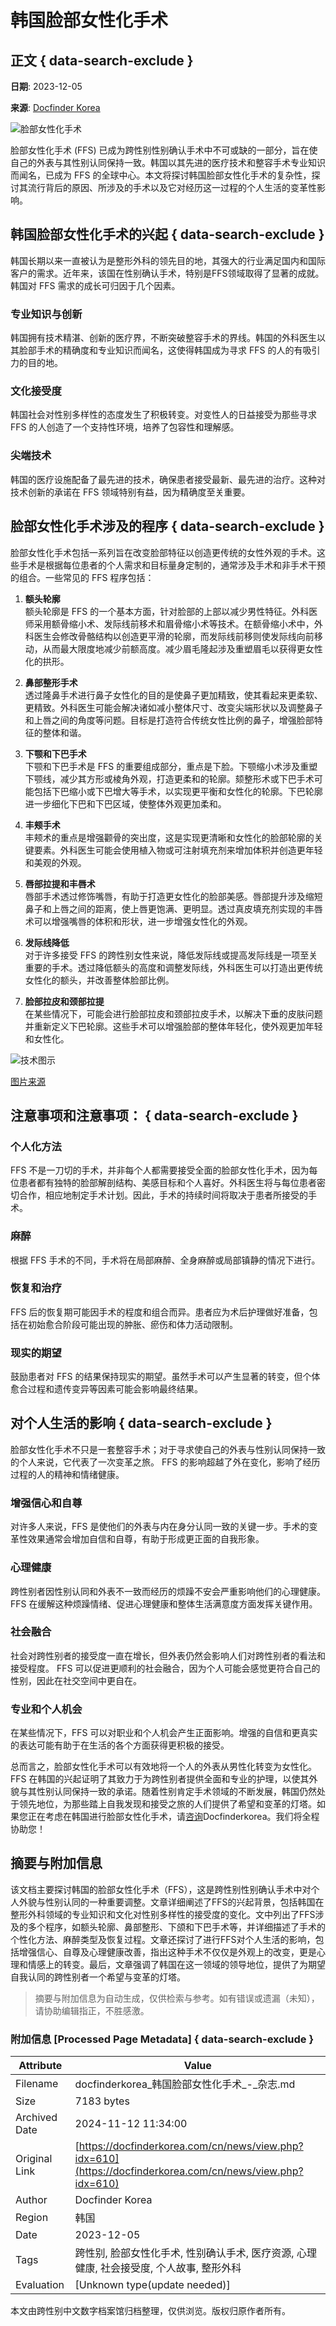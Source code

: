 # 韩国脸部女性化手术

## 正文 { data-search-exclude }


**日期**: 2023-12-05

**来源**: [Docfinder Korea](https://docfinderkorea.com)

![脸部女性化手术](https://docfinderkorea.com/uploads/editor/2023/12/050853_656f0f22cf0ba.jpg)

脸部女性化手术 (FFS) 已成为跨性别性别确认手术中不可或缺的一部分，旨在使自己的外表与其性别认同保持一致。韩国以其先进的医疗技术和整容手术专业知识而闻名，已成为 FFS 的全球中心。本文将探讨韩国脸部女性化手术的复杂性，探讨其流行背后的原因、所涉及的手术以及它对经历这一过程的个人生活的变革性影响。

## 韩国脸部女性化手术的兴起 { data-search-exclude }

韩国长期以来一直被认为是整形外科的领先目的地，其强大的行业满足国内和国际客户的需求。近年来，该国在性别确认手术，特别是FFS领域取得了显著的成就。韩国对 FFS 需求的成长可归因于几个因素。

### 专业知识与创新

韩国拥有技术精湛、创新的医疗界，不断突破整容手术的界线。韩国的外科医生以其脸部手术的精确度和专业知识而闻名，这使得韩国成为寻求 FFS 的人的有吸引力的目的地。

### 文化接受度

韩国社会对性别多样性的态度发生了积极转变。对变性人的日益接受为那些寻求 FFS 的人创造了一个支持性环境，培养了包容性和理解感。

### 尖端技术

韩国的医疗设施配备了最先进的技术，确保患者接受最新、最先进的治疗。这种对技术创新的承诺在 FFS 领域特别有益，因为精确度至关重要。

## 脸部女性化手术涉及的程序  { data-search-exclude }

脸部女性化手术包括一系列旨在改变脸部特征以创造更传统的女性外观的手术。这些手术是根据每位患者的个人需求和目标量身定制的，通常涉及手术和非手术干预的组合。一些常见的 FFS 程序包括：

1. **额头轮廓**  
   额头轮廓是 FFS 的一个基本方面，针对脸部的上部以减少男性特征。外科医师采用额骨缩小术、发际线前移术和眉骨缩小术等技术。在额骨缩小术中，外科医生会修改骨骼结构以创造更平滑的轮廓，而发际线前移则使发际线向前移动，从而最大限度地减少前额高度。减少眉毛隆起涉及重塑眉毛以获得更女性化的拱形。

2. **鼻部整形手术**  
   透过隆鼻手术进行鼻子女性化的目的是使鼻子更加精致，使其看起来更柔软、更精致。外科医生可能会解决诸如减小整体尺寸、改变尖端形状以及调整鼻子和上唇之间的角度等问题。目标是打造符合传统女性比例的鼻子，增强脸部特征的整体和谐。

3. **下颚和下巴手术**  
   下颚和下巴手术是 FFS 的重要组成部分，重点是下脸。下颚缩小术涉及重塑下颚线，减少其方形或棱角外观，打造更柔和的轮廓。颏整形术或下巴手术可能包括下巴缩小或下巴增大等手术，以实现更平衡和女性化的轮廓。下巴轮廓进一步细化下巴和下巴区域，使整体外观更加柔和。

4. **丰颊手术**  
   丰颊术的重点是增强颧骨的突出度，这是实现更清晰和女性化的脸部轮廓的关键要素。外科医生可能会使用植入物或可注射填充剂来增加体积并创造更年轻和美观的外观。

5. **唇部拉提和丰唇术**  
   唇部手术透过修饰嘴唇，有助于打造更女性化的脸部美感。唇部提升涉及缩短鼻子和上唇之间的距离，使上唇更饱满、更明显。透过真皮填充剂实现的丰唇术可以增强嘴唇的体积和形状，进一步增强女性化的外观。

6. **发际线降低**  
   对于许多接受 FFS 的跨性别女性来说，降低发际线或提高发际线是一项至关重要的手术。透过降低额头的高度和调整发际线，外科医生可以打造出更传统女性化的额头，并改善整体脸部比例。

7. **脸部拉皮和颈部拉提**  
   在某些情况下，可能会进行脸部拉皮和颈部拉皮手术，以解决下垂的皮肤问题并重新定义下巴轮廓。这些手术可以增强脸部的整体年轻化，使外观更加年轻和女性化。

![技术图示](https://docfinderkorea.com/uploads/editor/2023/12/050853_656f0f34071c0.png)

[图片来源](https://my.clevelandclinic.org/health/treatments/21574-facial-feminization-surgery)

## 注意事项和注意事项： { data-search-exclude }

### 个人化方法

FFS 不是一刀切的手术，并非每个人都需要接受全面的脸部女性化手术，因为每位患者都有独特的脸部解剖结构、美感目标和个人喜好。外科医生将与每位患者密切合作，相应地制定手术计划。因此，手术的持续时间将取决于患者所接受的手术。

### 麻醉

根据 FFS 手术的不同，手术将在局部麻醉、全身麻醉或局部镇静的情况下进行。

### 恢复和治疗

FFS 后的恢复期可能因手术的程度和组合而异。患者应为术后护理做好准备，包括在初始愈合阶段可能出现的肿胀、瘀伤和体力活动限制。

### 现实的期望

鼓励患者对 FFS 的结果保持现实的期望。虽然手术可以产生显著的转变，但个体愈合过程和遗传变异等因素可能会影响最终结果。

## 对个人生活的影响 { data-search-exclude }

脸部女性化手术不只是一套整容手术；对于寻求使自己的外表与性别认同保持一致的个人来说，它代表了一次变革之旅。 FFS 的影响超越了外在变化，影响了经历过程的人的精神和情绪健康。

### 增强信心和自尊

对许多人来说，FFS 是使他们的外表与内在身分认同一致的关键一步。手术的变革性效果通常会增加自信和自尊，有助于形成更正面的自我形象。

### 心理健康

跨性别者因性别认同和外表不一致而经历的烦躁不安会严重影响他们的心理健康。 FFS 在缓解这种烦躁情绪、促进心理健康和整体生活满意度方面发挥关键作用。

### 社会融合 

社会对跨性别者的接受度一直在增长，但外表仍然会影响人们对跨性别者的看法和接受程度。 FFS 可以促进更顺利的社会融合，因为个人可能会感觉更符合自己的性别，因此在社交空间中更自在。

### 专业和个人机会

在某些情况下，FFS 可以对职业和个人机会产生正面影响。增强的自信和更真实的表达可能有助于在生活的各个方面获得更积极的接受。

总而言之，脸部女性化手术可以有效地将一个人的外表从男性化转变为女性化。 FFS 在韩国的兴起证明了其致力于为跨性别者提供全面和专业的护理，以使其外貌与其性别认同保持一致的承诺。随着性别肯定手术领域的不断发展，韩国仍然处于领先地位，为那些踏上自我发现和接受之旅的人们提供了希望和变革的灯塔。如果您正在考虑在韩国进行脸部女性化手术，请[咨询](https://docfinderkorea.com/cn/free-service/online-consultation/index.php)Docfinderkorea。我们将全程协助您！

## 摘要与附加信息

<!-- tcd_abstract -->
该文档主要探讨韩国的脸部女性化手术（FFS），这是跨性别性别确认手术中对个人外貌与性别认同的一种重要调整。文章详细阐述了FFS的兴起背景，包括韩国在整形外科领域的专业知识和文化对性别多样性的接受度的变化。文中列出了FFS涉及的多个程序，如额头轮廓、鼻部整形、下颌和下巴手术等，并详细描述了手术的个性化方法、麻醉类型及恢复过程。文章还探讨了进行FFS对个人生活的影响，包括增强信心、自尊及心理健康改善，指出这种手术不仅仅是外观上的改变，更是心理和情感上的转变。最后，文章强调了韩国在这一领域的领导地位，提供了为期望自我认同的跨性别者一个希望与变革的灯塔。
<!-- tcd_abstract_end -->

> 摘要与附加信息为自动生成，仅供检索与参考。如有错误或遗漏（未知），请协助编辑指正，不胜感激。

### 附加信息 [Processed Page Metadata] { data-search-exclude }

| Attribute       | Value                                  |
|-----------------|----------------------------------------|
| Filename        | docfinderkorea_韩国脸部女性化手术_-_杂志.md                             |
| Size            | 7183 bytes                           |
| Archived Date   | 2024-11-12 11:34:00                             |
| Original Link   | [https://docfinderkorea.com/cn/news/view.php?idx=610](https://docfinderkorea.com/cn/news/view.php?idx=610)                       |
| Author          | Docfinder Korea                               |
| Region          | 韩国                               |
| Date            | 2023-12-05                                 |
| Tags            | 跨性别, 脸部女性化手术, 性别确认手术, 医疗资源, 心理健康, 社会接受度, 个人故事, 整形外科                                 |
| Evaluation            | [Unknown type(update needed)]                                 |
<!-- tcd_table_end -->

本文由跨性别中文数字档案馆归档整理，仅供浏览。版权归原作者所有。
